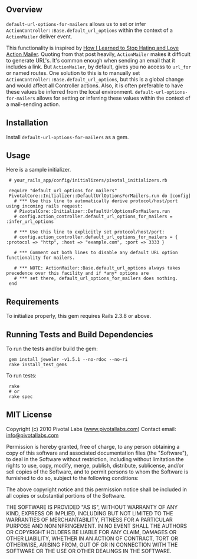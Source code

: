 ## Overview
`default-url-options-for-mailers` allows us to set or infer `ActionController::Base.default_url_options` within the context of a `ActionMailer` deliver event.

This functionality is inspired by [How I Learned to Stop Hating and Love Action Mailer](http://pivotallabs.com/users/nick/blog/articles/281-how-i-learned-to-stop-hating-and-love-action-mailer "nick - How I Learned to Stop Hating and Love Action Mailer").  Quoting from that post heavily, `ActionMailer` makes it difficult to generate URL's. It's common enough when sending an email that it includes a link. But `ActionMailer`, by default, gives you no access to `url_for` or named routes.  One solution to this is to manually set `ActionController::Base.default_url_options`, but this is a global change and would affect all Controller actions.  Also, it is often preferable to have these values be inferred from the local environment.  `default-url-options-for-mailers` allows for setting or inferring these values within the context of a mail-sending action.

## Installation
Install `default-url-options-for-mailers` as a gem.

## Usage
Here is a sample initializer.

     # your_rails_app/config/initializers/pivotal_initializers.rb

	 require "default_url_options_for_mailers"
     PivotalCore::Initializer::DefaultUrlOptionsForMailers.run do |config|
       # *** Use this line to automatically derive protocol/host/port using incoming rails request:
       # PivotalCore::Initializer::DefaultUrlOptionsForMailers.run
       # config.action_controller.default_url_options_for_mailers = :infer_url_options

       # *** Use this line to explicitly set protocol/host/port:
       # config.action_controller.default_url_options_for_mailers = { :protocol => "http", :host => "example.com", :port => 3333 }

       # *** Comment out both lines to disable any default URL option functionality for mailers.

       # *** NOTE: ActionMailer::Base.default_url_options always takes precedence over this facility and if *any* options are
       # *** set there, default_url_options_for_mailers does nothing.
     end

## Requirements
To initialize properly, this gem requires Rails 2.3.8 or above.

## Running Tests and Build Dependencies
To run the tests and/or build the gem:

     gem install jeweler -v1.5.1 --no-rdoc --no-ri
     rake install_test_gems

To run tests:

     rake
     # or
     rake spec

## MIT License

Copyright (c) 2010 Pivotal Labs (www.pivotallabs.com)
Contact email: info@pivotallabs.com

Permission is hereby granted, free of charge, to any person
obtaining a copy of this software and associated documentation
files (the "Software"), to deal in the Software without
restriction, including without limitation the rights to use,
copy, modify, merge, publish, distribute, sublicense, and/or sell
copies of the Software, and to permit persons to whom the
Software is furnished to do so, subject to the following
conditions:

The above copyright notice and this permission notice shall be
included in all copies or substantial portions of the Software.

THE SOFTWARE IS PROVIDED "AS IS", WITHOUT WARRANTY OF ANY KIND,
EXPRESS OR IMPLIED, INCLUDING BUT NOT LIMITED TO THE WARRANTIES
OF MERCHANTABILITY, FITNESS FOR A PARTICULAR PURPOSE AND
NONINFRINGEMENT. IN NO EVENT SHALL THE AUTHORS OR COPYRIGHT
HOLDERS BE LIABLE FOR ANY CLAIM, DAMAGES OR OTHER LIABILITY,
WHETHER IN AN ACTION OF CONTRACT, TORT OR OTHERWISE, ARISING
FROM, OUT OF OR IN CONNECTION WITH THE SOFTWARE OR THE USE OR
OTHER DEALINGS IN THE SOFTWARE.